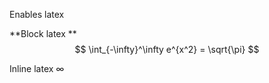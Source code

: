 Enables latex

**Block latex
**
$$
\int_{-\infty}^\infty e^{x^2} = \sqrt{\pi}
$$

Inline latex
$\infty$

